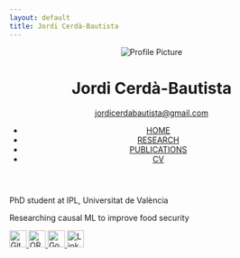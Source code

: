 ```yaml
---
layout: default
title: Jordi Cerdà-Bautista
---
```


<header class="header-with-photo">
  <img class="profile-pic" src="{{ '/assets/images/profile.png' | relative_url }}" alt="Profile Picture">
  <div class="header-text">
    <h1>Jordi Cerdà-Bautista</h1>
    <p><a href="mailto:jordicerdabautista@gmail.com">jordicerdabautista@gmail.com</a></p>
    <nav>
      <ul>
        <li><a href="#home">HOME</a></li>
        <li><a href="#research">RESEARCH</a></li>
        <li><a href="#publications">PUBLICATIONS</a></li>
        <li><a href="#cv">CV</a></li>
      </ul>
    </nav>
  </div>
</header>

<section class="bio">
  <p>PhD student at IPL, Universitat de València</p>
  <p>Researching causal ML to improve food security</p>
</section>

<section class="links">
  <a href="https://github.com/jordicbau" target="_blank">
    <img src="{{ '/assets/images/github.png' | relative_url }}" alt="GitHub" height="30">
  </a>
  <a href="https://orcid.org/0000-0003-4512-6005" target="_blank">
    <img src="{{ '/assets/images/orcid.png' | relative_url }}" alt="ORCID" height="30">
  </a>
  <a href="https://scholar.google.com/citations?user=opHw5dAAAAAJ" target="_blank">
    <img src="{{ '/assets/images/google_scholar.png' | relative_url }}" alt="Google Scholar" height="30">
  </a>
  <a href="https://www.linkedin.com/in/jordi-cerd%C3%A0-bautista-93b1091bb/" target="_blank">
    <img src="{{ '/assets/images/linkedin.png' | relative_url }}" alt="LinkedIn" height="30">
  </a>
</section>

